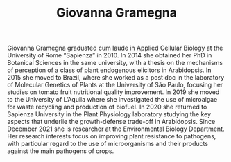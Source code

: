 ﻿---
# Display name
title: Giovanna Gramegna

# Is this the primary user of the site?
superuser: false

# Role/position
role: Researcher

# Organizations/Affiliations
organizations:
- name: University of Rome "Sapienza" 
  url: http://www.uniroma1.it

# Short bio (displayed in user profile at end of posts)
bio: My research interests include molecular mechanisms of plant-pathogen interaction and improvement of plant resistance to pathogens.

interests:
- Plant-pathogen interaction
- Molecular biology 
- Improvement of plant resistance to pathogens

education:
  courses:  
  - course: Bachelor’s degree in Biological Sciences
    institution: University of Rome “Sapienza”
    year: 2009
  - course: Master’s Degree in Applied Cellular Biology
    institution: University of Rome “Sapienza”
    year: 2010
  - course: PhD in Botanical Sciences
    institution: University of Rome “Sapienza”
    year: 2014

# Social/Academic Networking
# For available icons, see: https://sourcethemes.com/academic/docs/page-builder/#icons
#   For an email link, use "fas" icon pack, "envelope" icon, and a link in the
#   form "mailto:your-email@example.com" or "#contact" for contact widget.
social:
- icon: envelope
  icon_pack: fas
  link: 'mailto:giovanna.gramegna@uniroma1.it'
- icon: scopus
  icon_pack: ai
  link: https://www.scopus.com/authid/detail.uri?authorId=56166454100

# Link to a PDF of your resume/CV from the About widget.
# To enable, copy your resume/CV to `static/files/cv.pdf` and uncomment the lines below.
# - icon: cv
#   icon_pack: ai
#   link: files/cv.pdf


# Enter email to display Gravatar (if Gravatar enabled in Config)
email: "giovanna.gramegna@uniroma1.it"

# Highlight the author in author lists? (true/false)
highlight_name: false

# Organizational groups that you belong to (for People widget)
#   Set this to `[]` or comment out if you are not using People widget.
user_groups:
- Researcher

---
<link rel="stylesheet" href="https://cdn.jsdelivr.net/gh/jpswalsh/academicons@1/css/academicons.min.css">

Giovanna Gramegna graduated cum laude in Applied Cellular Biology at the University of Rome “Sapienza” in 2010. In 2014 she obtained her PhD in Botanical Sciences in the same university, with a thesis on the mechanisms of perception of a class of plant endogenous elicitors in Arabidopsis. In 2015 she moved to Brazil, where she worked as a post doc in the laboratory of Molecular Genetics of Plants at the University of São Paulo, focusing her studies on tomato fruit nutritional quality improvement. In 2019 she moved to the University of L’Aquila where she investigated the use of microalgae for waste recycling and production of biofuel. In 2020 she returned to Sapienza University in the Plant Physiology laboratory studying the key aspects that underlie the growth-defense trade-off in Arabidopsis.
Since December 2021 she is researcher at the Environmental Biology Department. Her research interests focus on improving plant resistance to pathogens, with particular regard to the use of microorganisms and their products against the main pathogens of crops.






